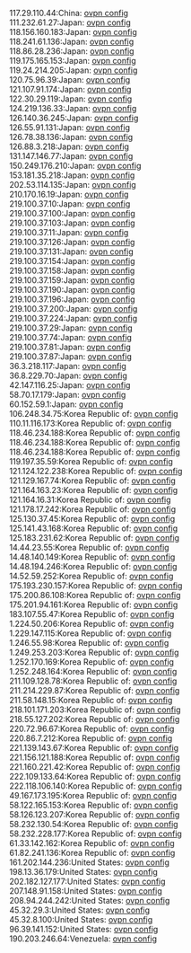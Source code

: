 117.29.110.44:China: [ovpn config](vpn/117_29_110_44.ovpn)  
111.232.61.27:Japan: [ovpn config](vpn/111_232_61_27.ovpn)  
118.156.160.183:Japan: [ovpn config](vpn/118_156_160_183.ovpn)  
118.241.61.136:Japan: [ovpn config](vpn/118_241_61_136.ovpn)  
118.86.28.236:Japan: [ovpn config](vpn/118_86_28_236.ovpn)  
119.175.165.153:Japan: [ovpn config](vpn/119_175_165_153.ovpn)  
119.24.214.205:Japan: [ovpn config](vpn/119_24_214_205.ovpn)  
120.75.96.39:Japan: [ovpn config](vpn/120_75_96_39.ovpn)  
121.107.91.174:Japan: [ovpn config](vpn/121_107_91_174.ovpn)  
122.30.29.119:Japan: [ovpn config](vpn/122_30_29_119.ovpn)  
124.219.136.33:Japan: [ovpn config](vpn/124_219_136_33.ovpn)  
126.140.36.245:Japan: [ovpn config](vpn/126_140_36_245.ovpn)  
126.55.91.131:Japan: [ovpn config](vpn/126_55_91_131.ovpn)  
126.78.38.136:Japan: [ovpn config](vpn/126_78_38_136.ovpn)  
126.88.3.218:Japan: [ovpn config](vpn/126_88_3_218.ovpn)  
131.147.146.77:Japan: [ovpn config](vpn/131_147_146_77.ovpn)  
150.249.176.210:Japan: [ovpn config](vpn/150_249_176_210.ovpn)  
153.181.35.218:Japan: [ovpn config](vpn/153_181_35_218.ovpn)  
202.53.114.135:Japan: [ovpn config](vpn/202_53_114_135.ovpn)  
210.170.16.19:Japan: [ovpn config](vpn/210_170_16_19.ovpn)  
219.100.37.10:Japan: [ovpn config](vpn/219_100_37_10.ovpn)  
219.100.37.100:Japan: [ovpn config](vpn/219_100_37_100.ovpn)  
219.100.37.103:Japan: [ovpn config](vpn/219_100_37_103.ovpn)  
219.100.37.11:Japan: [ovpn config](vpn/219_100_37_11.ovpn)  
219.100.37.126:Japan: [ovpn config](vpn/219_100_37_126.ovpn)  
219.100.37.131:Japan: [ovpn config](vpn/219_100_37_131.ovpn)  
219.100.37.154:Japan: [ovpn config](vpn/219_100_37_154.ovpn)  
219.100.37.158:Japan: [ovpn config](vpn/219_100_37_158.ovpn)  
219.100.37.159:Japan: [ovpn config](vpn/219_100_37_159.ovpn)  
219.100.37.190:Japan: [ovpn config](vpn/219_100_37_190.ovpn)  
219.100.37.196:Japan: [ovpn config](vpn/219_100_37_196.ovpn)  
219.100.37.200:Japan: [ovpn config](vpn/219_100_37_200.ovpn)  
219.100.37.224:Japan: [ovpn config](vpn/219_100_37_224.ovpn)  
219.100.37.29:Japan: [ovpn config](vpn/219_100_37_29.ovpn)  
219.100.37.74:Japan: [ovpn config](vpn/219_100_37_74.ovpn)  
219.100.37.81:Japan: [ovpn config](vpn/219_100_37_81.ovpn)  
219.100.37.87:Japan: [ovpn config](vpn/219_100_37_87.ovpn)  
36.3.218.117:Japan: [ovpn config](vpn/36_3_218_117.ovpn)  
36.8.229.70:Japan: [ovpn config](vpn/36_8_229_70.ovpn)  
42.147.116.25:Japan: [ovpn config](vpn/42_147_116_25.ovpn)  
58.70.17.179:Japan: [ovpn config](vpn/58_70_17_179.ovpn)  
60.152.59.1:Japan: [ovpn config](vpn/60_152_59_1.ovpn)  
106.248.34.75:Korea Republic of: [ovpn config](vpn/106_248_34_75.ovpn)  
110.11.116.173:Korea Republic of: [ovpn config](vpn/110_11_116_173.ovpn)  
118.46.234.188:Korea Republic of: [ovpn config](vpn/118_46_234_188.ovpn)  
118.46.234.188:Korea Republic of: [ovpn config](vpn/118_46_234_188.ovpn)  
118.46.234.188:Korea Republic of: [ovpn config](vpn/118_46_234_188.ovpn)  
119.197.35.59:Korea Republic of: [ovpn config](vpn/119_197_35_59.ovpn)  
121.124.122.238:Korea Republic of: [ovpn config](vpn/121_124_122_238.ovpn)  
121.129.167.74:Korea Republic of: [ovpn config](vpn/121_129_167_74.ovpn)  
121.164.163.23:Korea Republic of: [ovpn config](vpn/121_164_163_23.ovpn)  
121.164.16.31:Korea Republic of: [ovpn config](vpn/121_164_16_31.ovpn)  
121.178.17.242:Korea Republic of: [ovpn config](vpn/121_178_17_242.ovpn)  
125.130.37.45:Korea Republic of: [ovpn config](vpn/125_130_37_45.ovpn)  
125.141.43.168:Korea Republic of: [ovpn config](vpn/125_141_43_168.ovpn)  
125.183.231.62:Korea Republic of: [ovpn config](vpn/125_183_231_62.ovpn)  
14.44.23.55:Korea Republic of: [ovpn config](vpn/14_44_23_55.ovpn)  
14.48.140.149:Korea Republic of: [ovpn config](vpn/14_48_140_149.ovpn)  
14.48.194.246:Korea Republic of: [ovpn config](vpn/14_48_194_246.ovpn)  
14.52.59.252:Korea Republic of: [ovpn config](vpn/14_52_59_252.ovpn)  
175.193.230.157:Korea Republic of: [ovpn config](vpn/175_193_230_157.ovpn)  
175.200.86.108:Korea Republic of: [ovpn config](vpn/175_200_86_108.ovpn)  
175.201.94.161:Korea Republic of: [ovpn config](vpn/175_201_94_161.ovpn)  
183.107.55.47:Korea Republic of: [ovpn config](vpn/183_107_55_47.ovpn)  
1.224.50.206:Korea Republic of: [ovpn config](vpn/1_224_50_206.ovpn)  
1.229.147.115:Korea Republic of: [ovpn config](vpn/1_229_147_115.ovpn)  
1.246.55.98:Korea Republic of: [ovpn config](vpn/1_246_55_98.ovpn)  
1.249.253.203:Korea Republic of: [ovpn config](vpn/1_249_253_203.ovpn)  
1.252.170.169:Korea Republic of: [ovpn config](vpn/1_252_170_169.ovpn)  
1.252.248.164:Korea Republic of: [ovpn config](vpn/1_252_248_164.ovpn)  
211.109.128.78:Korea Republic of: [ovpn config](vpn/211_109_128_78.ovpn)  
211.214.229.87:Korea Republic of: [ovpn config](vpn/211_214_229_87.ovpn)  
211.58.148.15:Korea Republic of: [ovpn config](vpn/211_58_148_15.ovpn)  
218.101.171.203:Korea Republic of: [ovpn config](vpn/218_101_171_203.ovpn)  
218.55.127.202:Korea Republic of: [ovpn config](vpn/218_55_127_202.ovpn)  
220.72.96.67:Korea Republic of: [ovpn config](vpn/220_72_96_67.ovpn)  
220.86.7.212:Korea Republic of: [ovpn config](vpn/220_86_7_212.ovpn)  
221.139.143.67:Korea Republic of: [ovpn config](vpn/221_139_143_67.ovpn)  
221.156.121.188:Korea Republic of: [ovpn config](vpn/221_156_121_188.ovpn)  
221.160.221.42:Korea Republic of: [ovpn config](vpn/221_160_221_42.ovpn)  
222.109.133.64:Korea Republic of: [ovpn config](vpn/222_109_133_64.ovpn)  
222.118.106.140:Korea Republic of: [ovpn config](vpn/222_118_106_140.ovpn)  
49.167.173.195:Korea Republic of: [ovpn config](vpn/49_167_173_195.ovpn)  
58.122.165.153:Korea Republic of: [ovpn config](vpn/58_122_165_153.ovpn)  
58.126.123.207:Korea Republic of: [ovpn config](vpn/58_126_123_207.ovpn)  
58.232.130.54:Korea Republic of: [ovpn config](vpn/58_232_130_54.ovpn)  
58.232.228.177:Korea Republic of: [ovpn config](vpn/58_232_228_177.ovpn)  
61.33.142.162:Korea Republic of: [ovpn config](vpn/61_33_142_162.ovpn)  
61.82.241.136:Korea Republic of: [ovpn config](vpn/61_82_241_136.ovpn)  
161.202.144.236:United States: [ovpn config](vpn/161_202_144_236.ovpn)  
198.13.36.179:United States: [ovpn config](vpn/198_13_36_179.ovpn)  
202.182.127.177:United States: [ovpn config](vpn/202_182_127_177.ovpn)  
207.148.91.158:United States: [ovpn config](vpn/207_148_91_158.ovpn)  
208.94.244.242:United States: [ovpn config](vpn/208_94_244_242.ovpn)  
45.32.29.3:United States: [ovpn config](vpn/45_32_29_3.ovpn)  
45.32.8.100:United States: [ovpn config](vpn/45_32_8_100.ovpn)  
96.39.141.152:United States: [ovpn config](vpn/96_39_141_152.ovpn)  
190.203.246.64:Venezuela: [ovpn config](vpn/190_203_246_64.ovpn)  
